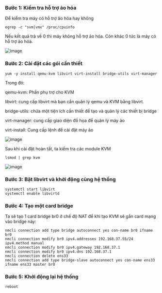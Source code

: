 ### Bước 1: Kiểm tra hỗ trợ ảo hóa
Để kiểm tra máy có hỗ trợ ảo hóa hay không
```
egrep -c "svm|vmx" /proc/cpuinfo
```
Nếu kết quả trả về 0 thì máy không hỗ trợ ảo hóa. Còn khác 0 tức là máy có hỗ trợ ảo hóa.

![image](https://user-images.githubusercontent.com/111716161/187574420-fe341877-a83a-4497-964c-c31edb30d89a.png)

### Bước 2: Cài đặt các gói cần thiết
```
yum -y install qemu-kvm libvirt virt-install bridge-utils virt-manager
```
Trong đó:

qemu-kvm: Phần phụ trợ cho KVM

libvirt: cung cấp libvirt mà bạn cần quản lý qemu và KVM bằng libvirt.

bridge-utils: chứa một tiện ích cần thiết để tạo và quản lý các thiết bị bridge

virt-manager: cung cấp giao diện đồ họa để quản lý máy ảo

virt-install: Cung cấp lệnh để cài đặt máy ảo

![image](https://user-images.githubusercontent.com/111716161/188543233-e00e276f-e434-4225-9b0c-abeff4c5b6da.png)

Sau khi cài đặt hoàn tất, ta kiểm tra các module KVM
```
lsmod | grep kvm
```

![image](https://user-images.githubusercontent.com/111716161/188543257-1e8d12ba-9783-4280-82d1-6bb72483bbb5.png)


### Bước 3: Bật libvirt và khởi động cùng hệ thống
```
systemctl start libvirt
systemctl enable libvirtd
```

### Bước 4: Tạo một card bridge
Ta sẽ tạo 1 card bridge br0 ở chế độ NAT để khi tạo KVM sẽ gắn card mạng vào bridge này:
```
nmcli connection add type bridge autoconnect yes con-name br0 ifname br0
nmcli connection modify br0 ipv4.addresses 192.168.37.55/24 ipv4.method manual  
nmcli connection modify br0 ipv4.gateway 192.168.37.1
nmcli connection modify br0 ipv4.dns 192.168.37.1  
nmcli connection delete ens33
nmcli connection add type bridge-slave autoconnect yes con-name ens33 ifname ens33 master br0
```

### Bước 5: Khởi động lại hệ thống
```
reboot
```

